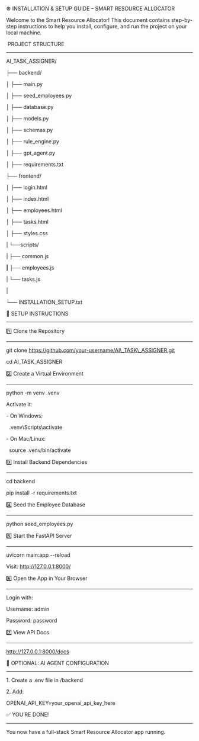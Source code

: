 

⚙️ INSTALLATION \& SETUP GUIDE – SMART RESOURCE ALLOCATOR



Welcome to the Smart Resource Allocator! This document contains step-by-step instructions to help you install, configure, and run the project on your local machine.



&nbsp;PROJECT STRUCTURE

--------------------

AI\_TASK\_ASSIGNER/

├── backend/

│   ├── main.py

│   ├── seed\_employees.py

│   ├── database.py

│   ├── models.py

│   ├── schemas.py

│   ├── rule\_engine.py

│   ├── gpt\_agent.py

│   ├── requirements.txt

├── frontend/

│   ├── login.html

│   ├── index.html

│   ├── employees.html

│   ├── tasks.html

│   ├── styles.css

|   └──scripts/

|       ├── common.js

**|**       ├── employees.js

|       └── tasks.js

|    

└── INSTALLATION\_SETUP.txt



🔧 SETUP INSTRUCTIONS

----------------------



1️⃣ Clone the Repository

------------------------

git clone https://github.com/your-username/AI\_TASK\_ASSIGNER.git



cd AI\_TASK\_ASSIGNER



2️⃣ Create a Virtual Environment

--------------------------------

python -m venv .venv



Activate it:

\- On Windows:

&nbsp; .venv\\Scripts\\activate

\- On Mac/Linux:

&nbsp; source .venv/bin/activate



3️⃣ Install Backend Dependencies

--------------------------------

cd backend

pip install -r requirements.txt



4️⃣ Seed the Employee Database

------------------------------

python seed\_employees.py



5️⃣ Start the FastAPI Server

----------------------------

uvicorn main:app --reload



Visit: http://127.0.0.1:8000/



6️⃣ Open the App in Your Browser

--------------------------------

Login with:

Username: admin

Password: password



7️⃣ View API Docs

-----------------

http://127.0.0.1:8000/docs



🧠 OPTIONAL: AI AGENT CONFIGURATION

----------------------------------

1\. Create a .env file in /backend

2\. Add:

OPENAI\_API\_KEY=your\_openai\_api\_key\_here







✅ YOU’RE DONE!

--------------

You now have a full-stack Smart Resource Allocator app running.





